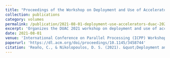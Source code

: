 ```yaml
---
title: "Proceedings of the Workshop on Deployment and Use of Accelerators (DUAC)"
collection: publications
category: volumes
permalink: /publication/2021-08-01-deployment-use-accelerators-duac-2021
excerpt: 'Organizes the DUAC 2021 workshop on deployment and use of accelerators in high performance computing environments.'
date: 2021-08-01
venue: 'International Conference on Parallel Processing (ICPP) Workshops'
paperurl: 'https://dl.acm.org/doi/proceedings/10.1145/3458744'
citation: 'Reaño, C., & Nikolopoulos, D. S. (2021). &quot;Deployment and Use of Accelerators (DUAC 2021).&quot; In <i>50th International Conference on Parallel Processing</i>. Association for Computing Machinery.'
---
```

